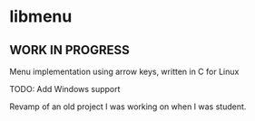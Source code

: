 # libmenu

## WORK IN PROGRESS

Menu implementation using arrow keys, written in C for Linux

TODO: Add Windows support

Revamp of an old project I was working on when I was  student.
